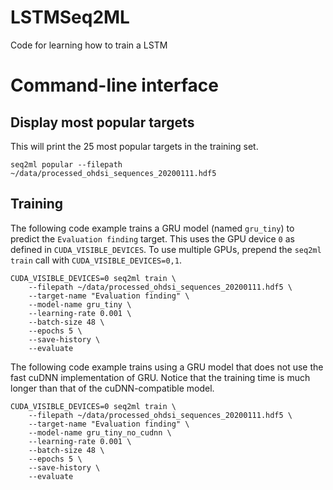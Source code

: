 # LSTMSeq2ML

Code for learning how to train a LSTM

# Command-line interface

## Display most popular targets

This will print the 25 most popular targets in the training set.

```
seq2ml popular --filepath ~/data/processed_ohdsi_sequences_20200111.hdf5
```

## Training

The following code example trains a GRU model (named `gru_tiny`) to predict the `Evaluation finding` target. This uses the GPU device `0` as defined in `CUDA_VISIBLE_DEVICES`. To use multiple GPUs, prepend the `seq2ml train` call with `CUDA_VISIBLE_DEVICES=0,1`.

```
CUDA_VISIBLE_DEVICES=0 seq2ml train \
    --filepath ~/data/processed_ohdsi_sequences_20200111.hdf5 \
    --target-name "Evaluation finding" \
    --model-name gru_tiny \
    --learning-rate 0.001 \
    --batch-size 48 \
    --epochs 5 \
    --save-history \
    --evaluate
```

The following code example trains using a GRU model that does not use the fast cuDNN implementation of GRU. Notice that the training time is much longer than that of the cuDNN-compatible model.

```
CUDA_VISIBLE_DEVICES=0 seq2ml train \
    --filepath ~/data/processed_ohdsi_sequences_20200111.hdf5 \
    --target-name "Evaluation finding" \
    --model-name gru_tiny_no_cudnn \
    --learning-rate 0.001 \
    --batch-size 48 \
    --epochs 5 \
    --save-history \
    --evaluate
```

